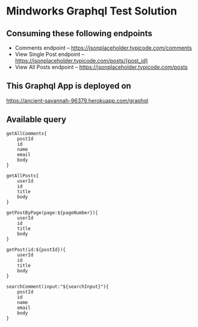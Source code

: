 # Mindworks Graphql Test Solution

## Consuming these following endpoints
- Comments endpoint – https://jsonplaceholder.typicode.com/comments
- View Single Post endpoint – https://jsonplaceholder.typicode.com/posts/{post_id}
- View All Posts endpoint – https://jsonplaceholder.typicode.com/posts


## This Graphql App is deployed on
https://ancient-savannah-96379.herokuapp.com/graphql

## Available query

    getAllComments{
        postId
        id
        name
        email
        body
    }

    getAllPosts{
        userId
        id
        title
        body
    }

    getPostByPage(page:${pageNumber}){
        userId
        id
        title
        body
    }

    getPost(id:${postId}){
        userId
        id
        title
        body
    }

    searchComment(input:"${searchInput}"){
        postId
        id
        name
        email
        body
    }

